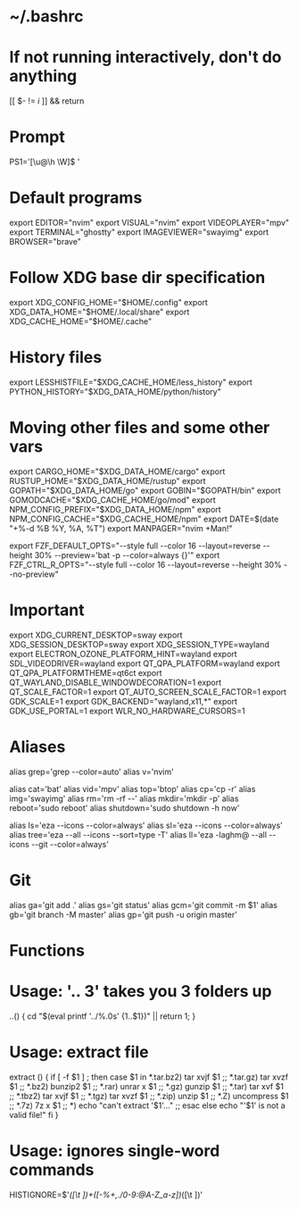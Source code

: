 # ~/.bashrc

# If not running interactively, don't do anything
[[ $- != *i* ]] && return

# Prompt
PS1='[\u@\h \W]\$ '

# Default programs
export EDITOR="nvim"
export VISUAL="nvim"
export VIDEOPLAYER="mpv"
export TERMINAL="ghostty"
export IMAGEVIEWER="swayimg"
export BROWSER="brave"

# Follow XDG base dir specification
export XDG_CONFIG_HOME="$HOME/.config"
export XDG_DATA_HOME="$HOME/.local/share"
export XDG_CACHE_HOME="$HOME/.cache"

# History files
export LESSHISTFILE="$XDG_CACHE_HOME/less_history"
export PYTHON_HISTORY="$XDG_DATA_HOME/python/history"

# Moving other files and some other vars
export CARGO_HOME="$XDG_DATA_HOME/cargo"
export RUSTUP_HOME="$XDG_DATA_HOME/rustup"
export GOPATH="$XDG_DATA_HOME/go"
export GOBIN="$GOPATH/bin"
export GOMODCACHE="$XDG_CACHE_HOME/go/mod"
export NPM_CONFIG_PREFIX="$XDG_DATA_HOME/npm"
export NPM_CONFIG_CACHE="$XDG_CACHE_HOME/npm"
export DATE=$(date "+%-d %B %Y, %A, %T")
export MANPAGER="nvim +Man!"

export FZF_DEFAULT_OPTS="--style full --color 16 --layout=reverse --height 30% --preview='bat -p --color=always {}'"
export FZF_CTRL_R_OPTS="--style full --color 16 --layout=reverse --height 30% --no-preview"

# Important
export XDG_CURRENT_DESKTOP=sway
export XDG_SESSION_DESKTOP=sway
export XDG_SESSION_TYPE=wayland
export ELECTRON_OZONE_PLATFORM_HINT=wayland
export SDL_VIDEODRIVER=wayland
export QT_QPA_PLATFORM=wayland
export QT_QPA_PLATFORMTHEME=qt6ct
export QT_WAYLAND_DISABLE_WINDOWDECORATION=1
export QT_SCALE_FACTOR=1
export QT_AUTO_SCREEN_SCALE_FACTOR=1
export GDK_SCALE=1
export GDK_BACKEND="wayland,x11,*"
export GDK_USE_PORTAL=1
export WLR_NO_HARDWARE_CURSORS=1

# Aliases

alias grep='grep --color=auto'
alias v='nvim'

alias cat='bat'
alias vid='mpv'
alias top='btop'
alias cp='cp -r'
alias img='swayimg'
alias rm='rm -rf --'
alias mkdir='mkdir -p'
alias reboot='sudo reboot'
alias shutdown='sudo shutdown -h now'

alias ls='eza --icons --color=always'
alias sl='eza --icons --color=always'
alias tree='eza --all --icons --sort=type -T'
alias ll='eza -laghm@ --all --icons --git --color=always'

# Git
alias ga='git add .'
alias gs='git status'
alias gcm='git commit -m $1'
alias gb='git branch -M master'
alias gp='git push -u origin master'


# Functions
# Usage: '.. 3' takes you 3 folders up
..() { cd "$(eval printf '../%.0s' {1..$1})" || return 1; }

# Usage: extract file
extract () {
    if [ -f $1 ] ; then
        case $1 in
            *.tar.bz2)   tar xvjf $1                  ;;
            *.tar.gz)    tar xvzf $1                  ;;
            *.bz2)       bunzip2 $1                   ;;
            *.rar)       unrar x $1                   ;;
            *.gz)        gunzip $1                    ;;
            *.tar)       tar xvf $1                   ;;
            *.tbz2)      tar xvjf $1                  ;;
            *.tgz)       tar xvzf $1                  ;;
            *.zip)       unzip $1                     ;;
            *.Z)         uncompress $1                ;;
            *.7z)        7z x $1                      ;;
            *)           echo "can't extract '$1'..." ;;
        esac
    else
        echo "'$1' is not a valid file!"
    fi
}

# Usage: ignores single-word commands
HISTIGNORE=$'*([\t ])+([-%+,./0-9\:@A-Z_a-z])*([\t ])'
